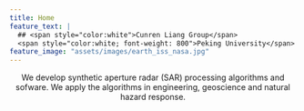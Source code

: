 ```yaml
---
title: Home
feature_text: |
  ## <span style="color:white">Cunren Liang Group</span>
  <span style="color:white; font-weight: 800">Peking University</span>
feature_image: "assets/images/earth_iss_nasa.jpg"
---
```


<p style="text-align: center;">
<p style="text-align: center;">

<p style="text-align: center;">We develop synthetic aperture radar (SAR) processing algorithms and sofware. We apply the algorithms in engineering, geoscience and natural hazard response.
